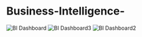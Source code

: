 # Business-Intelligence-
![BI Dashboard](https://github.com/Samfocus/Business-Intelligence-/assets/152339100/aa7b7e8b-583b-4a7f-8eff-0c495df2d894)
![BI Dashboard3](https://github.com/Samfocus/Business-Intelligence-/assets/152339100/712707b8-486f-49c7-a79e-2cadfcaccd35)
![BI Dashboard2](https://github.com/Samfocus/Business-Intelligence-/assets/152339100/c0d3d25d-a4de-4b1f-a453-285fa15c29c7)
